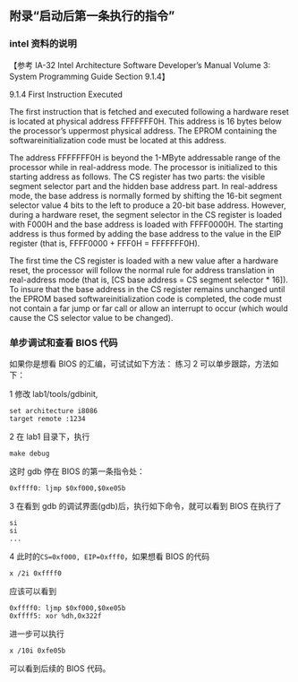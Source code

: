 ## 附录“启动后第一条执行的指令”

### intel 资料的说明

【参考 IA-32 Intel Architecture Software Developer’s Manual Volume 3: System Programming Guide Section 9.1.4】

9.1.4 First Instruction Executed

The first instruction that is fetched and executed following a hardware reset is located at physical address FFFFFFF0H. This address is 16 bytes below the processor’s uppermost physical address. The EPROM containing the softwareinitialization code must be located at this address.

The address FFFFFFF0H is beyond the 1-MByte addressable range of the processor while in real-address mode. The processor is initialized to this starting address as follows. The CS register has two parts: the visible segment selector part and the hidden base address part. In real-address mode, the base address is normally formed by shifting the 16-bit segment selector value 4 bits to the left to produce a 20-bit base address. However, during a hardware reset, the segment selector in the CS register is loaded with F000H and the base address is loaded with FFFF0000H. The starting address is thus formed by adding the base address to the value in the EIP register (that is, FFFF0000 + FFF0H = FFFFFFF0H).

The first time the CS register is loaded with a new value after a hardware reset, the processor will follow the normal rule for address translation in real-address mode (that is, [CS base address = CS segment selector * 16]). To insure that the base address in the CS register remains unchanged until the EPROM based softwareinitialization code is completed, the code must not contain a far jump or far call or allow an interrupt to occur (which would cause the CS selector value to be changed).

### 单步调试和查看 BIOS 代码

如果你是想看 BIOS 的汇编，可试试如下方法：
练习 2 可以单步跟踪，方法如下：

1 修改 lab1/tools/gdbinit,

```
set architecture i8086
target remote :1234
```

2 在 lab1 目录下，执行

```
make debug
```

这时 gdb 停在 BIOS 的第一条指令处：

```
0xffff0: ljmp $0xf000,$0xe05b
```

3 在看到 gdb 的调试界面(gdb)后，执行如下命令，就可以看到 BIOS 在执行了

```
si
si
...
```

4 此时的`CS=0xf000, EIP=0xfff0`，如果想看 BIOS 的代码

```
x /2i 0xffff0
```

应该可以看到

```
0xffff0: ljmp $0xf000,$0xe05b
0xffff5: xor %dh,0x322f
```

进一步可以执行

```
x /10i 0xfe05b
```

可以看到后续的 BIOS 代码。
